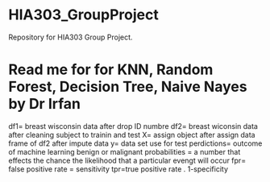 # HIA303_GroupProject
Repository for HIA303 Group Project.

# Read me for for KNN, Random Forest, Decision Tree, Naive Nayes by Dr Irfan

df1= breast wisconsin data after drop ID numbre
df2= breast wiconsin data after cleaning subject to trainin and test
X= assign object after assign data frame of df2 after impute data
y= data set use for test
perdictions= outcome of machine learning benign or malignant
probabilities = a number that effects the chance the likelihood that a particular evengt will occur
fpr= false positive rate = sensitivity
tpr=true positive rate . 1-specificity
